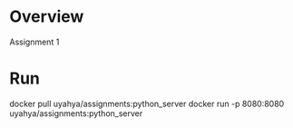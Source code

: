 # Overview
Assignment 1

# Run
docker pull uyahya/assignments:python_server
docker run -p 8080:8080 uyahya/assignments:python_server
